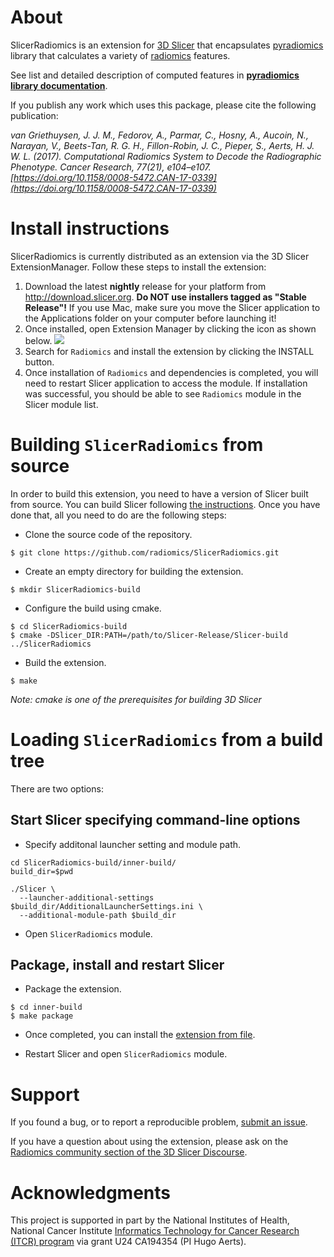 # About

SlicerRadiomics is an extension for [3D Slicer](http://slicer.org) that
encapsulates [pyradiomics](https://github.com/radiomics/pyradiomics) library that calculates a variety of
[radiomics](https://www.radiomics.io/) features.

See list and detailed description of computed features in **[pyradiomics library documentation](http://pyradiomics.readthedocs.io/en/latest/features.html)**.

If you publish any work which uses this package, please cite the following publication: 

_van Griethuysen, J. J. M., Fedorov, A., Parmar, C., Hosny, A., Aucoin, N., Narayan, V., Beets-Tan, R. G. H., Fillon-Robin, J. C., Pieper, S., Aerts, H. J. W. L. (2017). Computational Radiomics System to Decode the Radiographic Phenotype. Cancer Research, 77(21), e104–e107. [https://doi.org/10.1158/0008-5472.CAN-17-0339](https://doi.org/10.1158/0008-5472.CAN-17-0339)_

# Install instructions

SlicerRadiomics is currently distributed as an extension via the 3D Slicer ExtensionManager.
Follow these steps to install the extension:
1. Download the latest **nightly** release for your platform from http://download.slicer.org.
**Do NOT use installers tagged as "Stable Release"!**
If you use Mac, make sure you move the Slicer application to the Applications folder on your computer before launching it!
2. Once installed, open Extension Manager by clicking the icon as shown below.
![](https://qiicr.gitbooks.io/quantitativereporting-guide/content/docs/screenshots/extension_manager.png)
3. Search for `Radiomics` and install the extension by clicking the INSTALL
   button.
4. Once installation of `Radiomics` and dependencies is completed,
   you will need to restart Slicer application to access the module.
   If installation was successful, you should be able to see
   `Radiomics` module in the Slicer module list.

# Building `SlicerRadiomics` from source

In order to build this extension, you need to have a version of Slicer built from source.
You can build Slicer following [the
instructions](https://www.slicer.org/wiki/Documentation/Nightly/Developers/Build_Instructions).
Once you have done that, all you need to do are the following steps:

* Clone the source code of the repository.
```
$ git clone https://github.com/radiomics/SlicerRadiomics.git
```

* Create an empty directory for building the extension.
```
$ mkdir SlicerRadiomics-build
```

* Configure the build using cmake.
```
$ cd SlicerRadiomics-build
$ cmake -DSlicer_DIR:PATH=/path/to/Slicer-Release/Slicer-build ../SlicerRadiomics
```

* Build the extension.
```
$ make
```

*Note: cmake is one of the prerequisites for building 3D Slicer*

# Loading `SlicerRadiomics` from a build tree

There are two options:

## Start Slicer specifying command-line options

* Specify additonal launcher setting and module path.

```
cd SlicerRadiomics-build/inner-build/
build_dir=$pwd

./Slicer \
  --launcher-additional-settings $build_dir/AdditionalLauncherSettings.ini \
  --additional-module-path $build_dir
```

* Open `SlicerRadiomics` module.

## Package, install and restart Slicer

* Package the extension.
```
$ cd inner-build
$ make package
```

* Once completed, you can install the [extension from file](https://www.slicer.org/wiki/Documentation/Nightly/SlicerApplication/ExtensionsManager#Installing_an_extension_without_network_connection).

* Restart Slicer and open `SlicerRadiomics` module.

# Support

If you found a bug, or to report a reproducible problem, [submit an
issue](https://github.com/Radiomics/SlicerRadiomics/issues/new).

If you have a question about using the extension, please ask on the [Radiomics community section of the 3D Slicer Discourse](https://discourse.slicer.org/c/community/radiomics).

# Acknowledgments

This project is supported in part by the National Institutes of Health, National
Cancer Institute [Informatics Technology for Cancer Research (ITCR)
program](https://itcr.nci.nih.gov) via
grant U24 CA194354 (PI Hugo Aerts).
